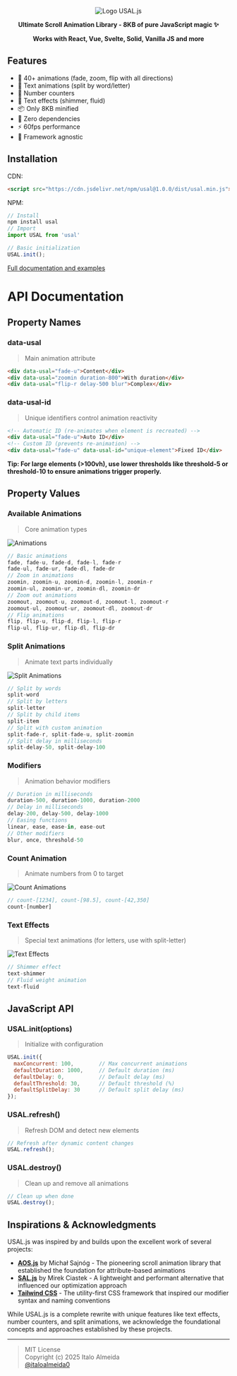 <div align="center">

![Logo USAL.js](https://github.com/italoalmeida0/usal/raw/main/assets/logo.png)

**Ultimate Scroll Animation Library - 8KB of pure JavaScript magic ✨**

**Works with React, Vue, Svelte, Solid, Vanilla JS and more**
</div>

## Features
- 🎯 40+ animations (fade, zoom, flip with all directions)
- 📝 Text animations (split by word/letter)
- 🔢 Number counters
- 🎨 Text effects (shimmer, fluid)
- 📦 Only 8KB minified
- 🚀 Zero dependencies
- ⚡ 60fps performance
- 🔧 Framework agnostic

## Installation
CDN:
```html
<script src="https://cdn.jsdelivr.net/npm/usal@1.0.0/dist/usal.min.js"></script>
```
NPM:
```js
// Install
npm install usal
// Import
import USAL from 'usal'
```
```js
// Basic initialization
USAL.init();
```
[Full documentation and examples](https://italoalmeida0.github.io/usal)

# API Documentation
## Property Names
### data-usal
>Main animation attribute

```html
<div data-usal="fade-u">Content</div>
<div data-usal="zoomin duration-800">With duration</div>
<div data-usal="flip-r delay-500 blur">Complex</div>
```
### data-usal-id
>Unique identifiers control animation reactivity

```html
<!-- Automatic ID (re-animates when element is recreated) -->
<div data-usal="fade-u">Auto ID</div>
<!-- Custom ID (prevents re-animation) -->
<div data-usal="fade-u" data-usal-id="unique-element">Fixed ID</div>
```
**Tip: For large elements (>100vh), use lower thresholds like threshold-5 or threshold-10 to ensure animations trigger properly.**

## Property Values
### Available Animations
>Core animation types

![Animations](https://github.com/italoalmeida0/usal/raw/main/assets/all.gif)
```javascript
// Basic animations
fade, fade-u, fade-d, fade-l, fade-r
fade-ul, fade-ur, fade-dl, fade-dr
// Zoom in animations
zoomin, zoomin-u, zoomin-d, zoomin-l, zoomin-r
zoomin-ul, zoomin-ur, zoomin-dl, zoomin-dr
// Zoom out animations
zoomout, zoomout-u, zoomout-d, zoomout-l, zoomout-r
zoomout-ul, zoomout-ur, zoomout-dl, zoomout-dr
// Flip animations
flip, flip-u, flip-d, flip-l, flip-r
flip-ul, flip-ur, flip-dl, flip-dr
```
### Split Animations
>Animate text parts individually

![Split Animations](https://github.com/italoalmeida0/usal/raw/main/assets/split.gif)
```javascript
// Split by words
split-word
// Split by letters
split-letter
// Split by child items
split-item
// Split with custom animation
split-fade-r, split-fade-u, split-zoomin
// Split delay in milliseconds
split-delay-50, split-delay-100
```
### Modifiers
>Animation behavior modifiers

```javascript
// Duration in milliseconds
duration-500, duration-1000, duration-2000
// Delay in milliseconds
delay-200, delay-500, delay-1000
// Easing functions
linear, ease, ease-in, ease-out
// Other modifiers
blur, once, threshold-50
```
### Count Animation
>Animate numbers from 0 to target

![Count Animations](https://github.com/italoalmeida0/usal/raw/main/assets/count.gif)
```javascript
// count-[1234], count-[98.5], count-[42,350]
count-[number]
```
### Text Effects
>Special text animations (for letters, use with split-letter)

![Text Effects](https://github.com/italoalmeida0/usal/raw/main/assets/text.gif)
```javascript
// Shimmer effect
text-shimmer
// Fluid weight animation
text-fluid
```

## JavaScript API
### USAL.init(options)
>Initialize with configuration

```javascript
USAL.init({
  maxConcurrent: 100,        // Max concurrent animations
  defaultDuration: 1000,     // Default duration (ms)
  defaultDelay: 0,           // Default delay (ms)
  defaultThreshold: 30,      // Default threshold (%)
  defaultSplitDelay: 30      // Default split delay (ms)
});
```
### USAL.refresh()
>Refresh DOM and detect new elements

```javascript
// Refresh after dynamic content changes
USAL.refresh();
```
### USAL.destroy()
>Clean up and remove all animations

```javascript
// Clean up when done
USAL.destroy();
```

## Inspirations & Acknowledgments

USAL.js was inspired by and builds upon the excellent work of several projects:

- **[AOS.js](https://github.com/michalsnik/aos)** by Michał Sajnóg - The pioneering scroll animation library that established the foundation for attribute-based animations
- **[SAL.js](https://github.com/mciastek/sal)** by Mirek Ciastek - A lightweight and performant alternative that influenced our optimization approach  
- **[Tailwind CSS](https://github.com/tailwindlabs/tailwindcss)** - The utility-first CSS framework that inspired our modifier syntax and naming conventions

While USAL.js is a complete rewrite with unique features like text effects, number counters, and split animations, we acknowledge the foundational concepts and approaches established by these projects.

---
> MIT License  
> Copyright (c) 2025 Italo Almeida  
[@italoalmeida0](https://github.com/italoalmeida0)
